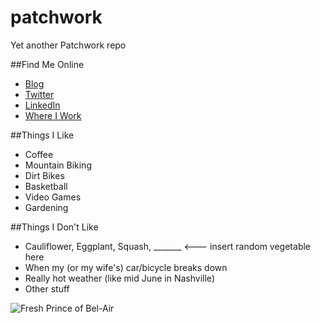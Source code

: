 # patchwork
Yet another Patchwork repo

##Find Me Online
* [Blog](http://damonbauer.me)
* [Twitter](http://twitter.com/damon_bauer)
* [LinkedIn](https://www.linkedin.com/in/damonbauer)
* [Where I Work](http://developwithpurpose.com)

##Things I Like
* Coffee
* Mountain Biking
* Dirt Bikes
* Basketball
* Video Games
* Gardening

##Things I Don't Like
* Cauliflower, Eggplant, Squash, _______ <--- insert random vegetable here
* When my (or my wife's) car/bicycle breaks down
* Really hot weather (like mid June in Nashville)
* Other stuff

![Fresh Prince of Bel-Air](https://photos-6.dropbox.com/t/2/AACB504Ye-RPFFpaaabNhK9crra2WF1B-x0N5mxS2cJFVA/12/7865248/jpeg/32x32/1/1435096800/0/2/prince.gif/CKCH4AMgAigC/WPh5J6EOKWz9HMrG7n_MexQHJP7-GXkleC7gkLjHbjY?size=1280x960&size_mode=2)
